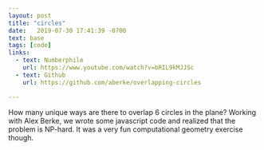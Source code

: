 ```yaml
---
layout: post
title: "circles"
date:   2019-07-30 17:41:39 -0700
text: base
tags: [code]
links:
  - text: Numberphile
    url: https://www.youtube.com/watch?v=bRIL9kMJJSc
  - text: Github
    url: https://github.com/aberke/overlapping-circles

---
```

How many unique ways are there to overlap 6 circles in the plane? Working with Alex Berke, we wrote some javascript code and realized that the problem is NP-hard. It was a very fun computational geometry exercise though.

